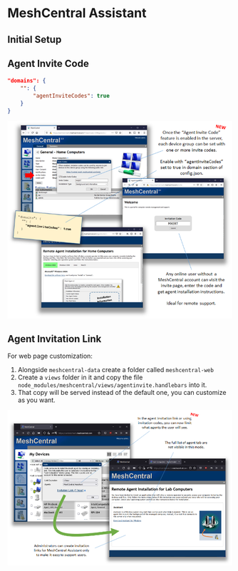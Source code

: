 # MeshCentral Assistant

## Initial Setup

## Agent Invite Code

```json
"domains": {
    "": {
        "agentInviteCodes": true
    }
}
```

![agent invite code](images/assistant_agent_code.png)

## Agent Invitation Link

For web page customization:

1. Alongside `meshcentral-data` create a folder called `meshcentral-web`
2. Create a `views` folder in it and copy the file `node_modules/meshcentral/views/agentinvite.handlebars` into it.
3. That copy will be served instead of the default one, you can customize as you want.

![agent invite code](images/assistant_invitation_link.png)
